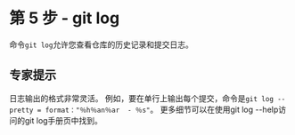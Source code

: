 # 第 5 步 - git log
命令`git log`允许您查看仓库的历史记录和提交日志。

## 专家提示
日志输出的格式非常灵活。 例如，要在单行上输出每个提交，命令是`git log --pretty = format："％h％an％ar  - ％s"`。 更多细节可以在使用git log --help访问的git log手册页中找到。
